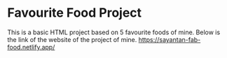# Favourite Food Project
 This is a basic HTML project based on 5 favourite foods of mine. Below is the link of the website of the project of mine.
https://sayantan-fab-food.netlify.app/
